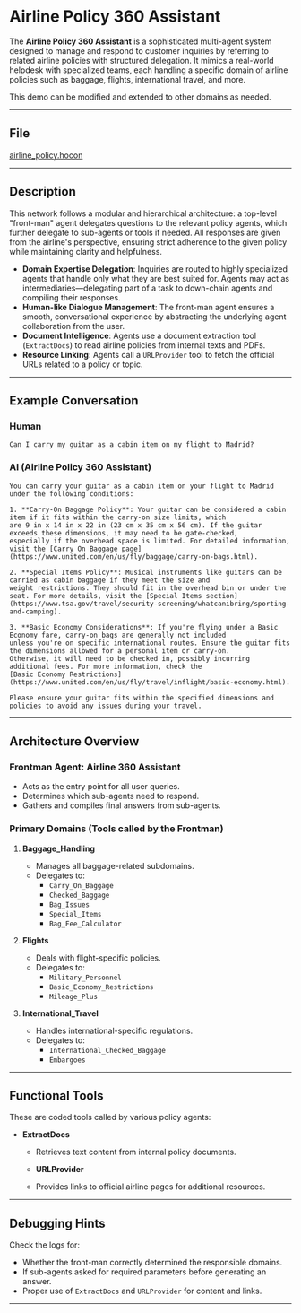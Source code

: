 # Airline Policy 360 Assistant

The **Airline Policy 360 Assistant** is a sophisticated multi-agent system designed to manage and respond to customer inquiries
by referring to related airline policies with structured delegation. It mimics a real-world helpdesk with specialized teams,
each handling a specific domain of airline policies such as baggage, flights, international travel, and more.

This demo can be modified and extended to other domains as needed.

---

## File

[airline_policy.hocon](../../registries/airline_policy.hocon)

---

## Description

This network follows a modular and hierarchical architecture: a top-level "front-man" agent delegates questions to the
relevant policy agents, which further delegate to sub-agents or tools if needed. All responses are given from the airline's
perspective, ensuring strict adherence to the given policy while maintaining clarity and helpfulness.

- **Domain Expertise Delegation**: Inquiries are routed to highly specialized agents that handle only what they are best
suited for. Agents may act as intermediaries—delegating part of a task to down-chain agents and compiling their responses.
- **Human-like Dialogue Management**: The front-man agent ensures a smooth, conversational experience by abstracting the
underlying agent collaboration from the user.
- **Document Intelligence**: Agents use a document extraction tool (`ExtractDocs`) to read airline policies from internal
texts and PDFs.
- **Resource Linking**: Agents call a `URLProvider` tool to fetch the official URLs related to a policy or topic.

---

## Example Conversation

### Human

```text
Can I carry my guitar as a cabin item on my flight to Madrid?
```

### AI (Airline Policy 360 Assistant)

```text
You can carry your guitar as a cabin item on your flight to Madrid under the following conditions:

1. **Carry-On Baggage Policy**: Your guitar can be considered a cabin item if it fits within the carry-on size limits, which
are 9 in x 14 in x 22 in (23 cm x 35 cm x 56 cm). If the guitar exceeds these dimensions, it may need to be gate-checked,
especially if the overhead space is limited. For detailed information, visit the [Carry On Baggage page](https://www.united.com/en/us/fly/baggage/carry-on-bags.html).

2. **Special Items Policy**: Musical instruments like guitars can be carried as cabin baggage if they meet the size and
weight restrictions. They should fit in the overhead bin or under the seat. For more details, visit the [Special Items section](https://www.tsa.gov/travel/security-screening/whatcanibring/sporting-and-camping).

3. **Basic Economy Considerations**: If you're flying under a Basic Economy fare, carry-on bags are generally not included
unless you're on specific international routes. Ensure the guitar fits the dimensions allowed for a personal item or carry-on.
Otherwise, it will need to be checked in, possibly incurring additional fees. For more information, check the
[Basic Economy Restrictions](https://www.united.com/en/us/fly/travel/inflight/basic-economy.html).

Please ensure your guitar fits within the specified dimensions and policies to avoid any issues during your travel.
```

---

## Architecture Overview

### Frontman Agent: **Airline 360 Assistant**

- Acts as the entry point for all user queries.
- Determines which sub-agents need to respond.
- Gathers and compiles final answers from sub-agents.

### Primary Domains (Tools called by the Frontman)

1. **Baggage_Handling**
   - Manages all baggage-related subdomains.
   - Delegates to:
     - `Carry_On_Baggage`
     - `Checked_Baggage`
     - `Bag_Issues`
     - `Special_Items`
     - `Bag_Fee_Calculator`

2. **Flights**
   - Deals with flight-specific policies.
   - Delegates to:
     - `Military_Personnel`
     - `Basic_Economy_Restrictions`
     - `Mileage_Plus`

3. **International_Travel**
   - Handles international-specific regulations.
   - Delegates to:
     - `International_Checked_Baggage`
     - `Embargoes`

---

## Functional Tools

These are coded tools called by various policy agents:

- **ExtractDocs**
    - Retrieves text content from internal policy documents.

    - **URLProvider**
    - Provides links to official airline pages for additional resources.

---

## Debugging Hints

Check the logs for:

- Whether the front-man correctly determined the responsible domains.
- If sub-agents asked for required parameters before generating an answer.
- Proper use of `ExtractDocs` and `URLProvider` for content and links.

---

